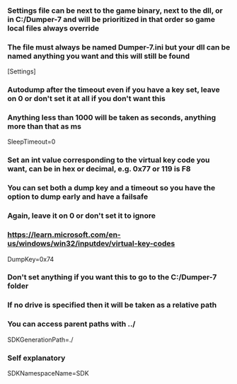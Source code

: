 ### Settings file can be next to the game binary, next to the dll, or in C:/Dumper-7 and will be prioritized in that order so game local files always override
### The file must always be named Dumper-7.ini but your dll can be named anything you want and this will still be found
[Settings]
### Autodump after the timeout even if you have a key set, leave on 0 or don't set it at all if you don't want this
### Anything less than 1000 will be taken as seconds, anything more than that as ms
SleepTimeout=0
### Set an int value corresponding to the virtual key code you want, can be in hex or decimal, e.g. 0x77 or 119 is F8
### You can set both a dump key and a timeout so you have the option to dump early and have a failsafe
### Again, leave it on 0 or don't set it to ignore
### https://learn.microsoft.com/en-us/windows/win32/inputdev/virtual-key-codes
DumpKey=0x74
### Don't set anything if you want this to go to the C:/Dumper-7 folder
### If no drive is specified then it will be taken as a relative path
### You can access parent paths with ../
SDKGenerationPath=./
### Self explanatory
SDKNamespaceName=SDK